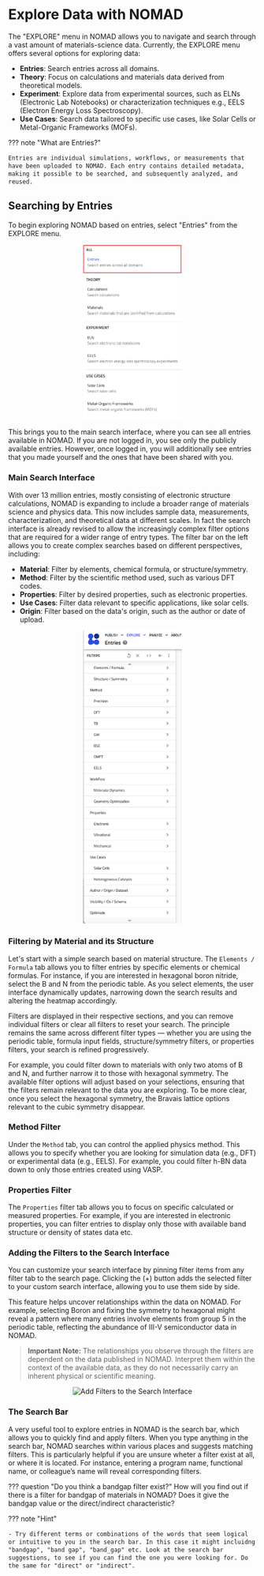 # Explore Data with NOMAD

The "EXPLORE" menu in NOMAD allows you to navigate and search through a vast amount of materials-science data. Currently, the EXPLORE menu offers several options for exploring data:

- **Entries**: Search entries across all domains.
- **Theory**: Focus on calculations and materials data derived from theoretical models.
- **Experiment**: Explore data from experimental sources, such as ELNs (Electronic Lab Notebooks) or characterization techniques e.g., EELS (Electron Energy Loss Spectroscopy).
- **Use Cases**: Search data tailored to specific use cases, like Solar Cells or Metal-Organic Frameworks (MOFs).

??? note "What are Entries?"

    Entries are individual simulations, workflows, or measurements that have been uploaded to NOMAD. Each entry contains detailed metadata, making it possible to be searched, and subsequently analyzed, and reused.

## Searching by Entries

To begin exploring NOMAD based on entries, select "Entries" from the EXPLORE menu.


<div style="text-align: center;">
    <img src="images/explore_menu2.png" alt="Explore Menu" width="200">
</div>

This brings you to the main search interface, where you can see all entries available in NOMAD. If you are not logged in, you see only the publicly available entries. However, once logged in, you will additionally see entries that you made yourself and the ones that have been shared with you.

### Main Search Interface

With over 13 million entries, mostly consisting of electronic structure calculations, NOMAD is expanding to include a broader range of materials science and physics data. This now includes sample data, measurements, characterization, and theoretical data at different scales. In fact the search interface is already revised to allow the increasingly complex filter options that are required for a wider range of entry types. The filter bar on the left allows you to create complex searches based on different perspectives, including:

- **Material**: Filter by elements, chemical formula, or structure/symmetry.
- **Method**: Filter by the scientific method used, such as various DFT codes.
- **Properties**: Filter by desired properties, such as electronic properties.
- **Use Cases**: Filter data relevant to specific applications, like solar cells.
- **Origin**: Filter based on the data's origin, such as the author or date of upload.


<div style="text-align: center;">
    <img src="images/filters_sidebar.png" alt="Entries Search Interface" width="200">
</div>

### Filtering by Material and its Structure

Let's start with a simple search based on material structure. The ``Elements / Formula`` tab allows you to filter entries by specific elements or chemical formulas. For instance, if you are interested in hexagonal boron nitride, select the B and N from the periodic table. As you select elements, the user interface dynamically updates, narrowing down the search results and altering the heatmap accordingly.

Filters are displayed in their respective sections, and you can remove individual filters or clear all filters to reset your search. The principle remains the same across different filter types — whether you are using the periodic table, formula input fields, structure/symmetry filters, or properties filters, your search is refined progressively.

For example, you could filter down to materials with only two atoms of B and N, and further narrow it to those with hexagonal symmetry. The available filter options will adjust based on your selections, ensuring that the filters remain relevant to the data you are exploring. To be more clear, once you select the hexagonal symmetry, the Bravais lattice options relevant to the cubic symmetry disappear.

### Method Filter

Under the ``Method`` tab, you can control the applied physics method. This allows you to specify whether you are looking for simulation data (e.g., DFT) or experimental data (e.g., EELS). For example, you could filter h-BN data down to only those entries created using VASP.

### Properties Filter

The ``Properties`` filter tab allows you to focus on specific calculated or measured properties. For example, if you are interested in electronic properties, you can filter entries to display only those with available band structure or density of states data etc.


### Adding the Filters to the Search Interface

You can customize your search interface by pinning filter items from any filter tab to the search page. Clicking the (+) button adds the selected filter to your custom search interface, allowing you to use them side by side.

This feature helps uncover relationships within the data on NOMAD. For example, selecting Boron and fixing the symmetry to hexagonal might reveal a pattern where many entries involve elements from group 5 in the periodic table, reflecting the abundance of III-V semiconductor data in NOMAD.

> **Important Note:** The relationships you observe through the filters are dependent on the data published in NOMAD. Interpret them within the context of the available data, as they do not necessarily carry an inherent physical or scientific meaning.

<div style="text-align: center;">
    <img src="images/add_filters_to_search_interface.gif" alt="Add Filters to the Search Interface" width="800">
</div>


### The Search Bar

A very useful tool to explore entries in NOMAD is the search bar, which allows you to quickly find and apply filters. When you type anything in the search bar, NOMAD searches within various places and suggests matching filters. This is particularly helpful if you are unsure wheter a filter exist at all, or where it is located. For instance, entering a program name, functional name, or colleague’s name will reveal corresponding filters.

??? question "Do you think a bandgap filter exist?"
    How will you find out if there is a filter for bandgap of materials in NOMAD? Does it give the bandgap value or the direct/indirect characteristic?

??? note "Hint"

    - Try different terms or combinations of the words that seem logical or intuitive to you in the search bar. In this case it might incluidng "bandgap", "band gap", "band_gap" etc. Look at the search bar suggestions, to see if you can find the one you were looking for. Do the same for "direct" or "indirect".

